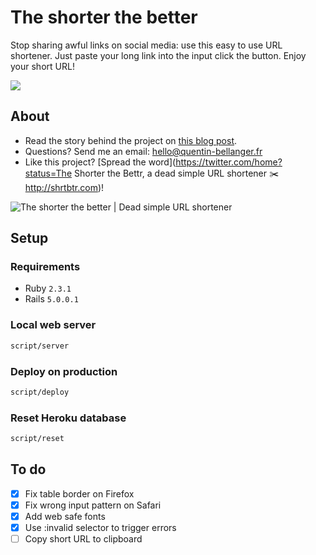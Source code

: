 # The shorter the better
Stop sharing awful links on social media: use this easy to use URL shortener. Just paste your long link into the input click the button. Enjoy your short URL!

[<img src="http://i.imgur.com/6Dzb0Dw.png">](http://shrtbtr.com)

## About

* Read the story behind the project on [this blog post](http://shrtbtr.com).
* Questions? Send me an email: [hello@quentin-bellanger.fr](mailto:hello@quentin-bellanger.fr)
* Like this project? [Spread the word](https://twitter.com/home?status=The Shorter the Bettr, a dead simple URL shortener ✂️ http://shrtbtr.com)!

![The shorter the better | Dead simple URL shortener](http://i.imgur.com/YhXG2zh.png)

## Setup

### Requirements

* Ruby `2.3.1`
* Rails `5.0.0.1`

### Local web server

```sh
script/server
```

### Deploy on production

```sh
script/deploy
```

### Reset Heroku database

```sh
script/reset
```

## To do

- [x] Fix table border on Firefox
- [x] Fix wrong input pattern on Safari
- [x] Add web safe fonts
- [x] Use :invalid selector to trigger errors
- [ ] Copy short URL to clipboard
